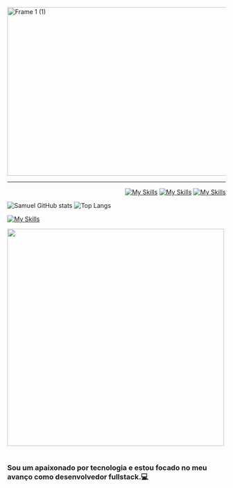 <img width="1294" height="388" alt="Frame 1 (1)" src="https://github.com/user-attachments/assets/4183edbd-af4d-46ce-8c41-d829be907723" />

---
<div align="right">

[![My Skills](https://skillicons.dev/icons?i=linkedin)](https://www.linkedin.com/in/shimusilva/) 
[![My Skills](https://skillicons.dev/icons?i=instagram)](https://www.instagram.com/in/shimusilva/) 
[![My Skills](https://skillicons.dev/icons?i=gmail)](mailto:sv.silvacontato@gmail.com)

</div>

![Samuel GitHub stats](https://github-readme-stats.vercel.app/api?username=samudasilva&show_icons=true&theme=bluetheme)
![Top Langs](https://github-readme-stats.vercel.app/api/top-langs/?username=samudasilva&layout=compact)

[![My Skills](https://skillicons.dev/icons?i=html,css,javascript,python)](https://skillicons.dev)

<img src="https://user-images.githubusercontent.com/74038190/225813708-98b745f2-7d22-48cf-9150-083f1b00d6c9.gif" width="500">
<br><br>

### Sou um apaixonado por tecnologia e estou focado no meu avanço como desenvolvedor fullstack.💻
